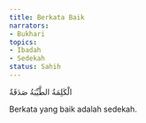 ```yaml
---
title: Berkata Baik
narrators:
- Bukhari
topics:
- Ibadah
- Sedekah
status: Sahih
---
```


<p lang="ar">
الْكَلِمَةُ الطَّيِّبَةُ صَدَقَةٌ
</p>

Berkata yang baik adalah sedekah.
